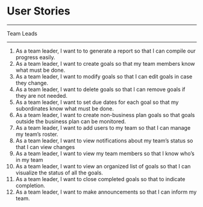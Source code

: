 User Stories
============

___________________

Team Leads
___________________


1. As a team leader, I want to to generate a report so that I can compile our progress easily.
2. As a team leader, I want to create goals so that my team members know what must be 	done.
3. As a team leader, I want to modify goals so that I can edit goals in case they change.
4. As a team leader, I want to delete goals so that I can remove goals if they are not needed.
5. As a team leader, I want to set due dates for each goal so that my subordinates know what must be done.
6. As a team leader, I want to create non-business plan goals so that goals outside the business plan can be monitored.
7. As a team leader, I want to add users to my team so that I can manage my team’s roster.
8. As a team leader, I want to view notifications about my team’s status so that I can view changes
9. As a team leader, I want to view my team members so that I know who’s in my team
10. As a team leader, I want to view an organized list of goals so that I can visualize the status of all the goals.
11. As a team leader, I want to close completed goals so that to indicate completion.
12. As a team leader, I want to make announcements so that I can inform my team.